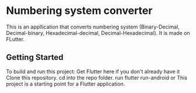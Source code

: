 # Numbering system converter

This is an appllication that converts numbering system (Binary-Decimal, Decimal-binary, Hexadecimal-decimal, Decimal-Hexadecimal). It is made on FLutter.

## Getting Started
To build and run this project:
Get Flutter here if you don't already have it
Clone this repository.
cd into the repo folder.
run flutter run-android or 
This project is a starting point for a Flutter application.

